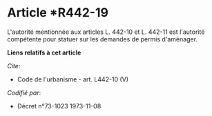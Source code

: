 # Article *R442-19

L'autorité mentionnée aux articles L. 442-10 et L. 442-11 est l'autorité compétente pour statuer sur les demandes de permis
d'aménager.

**Liens relatifs à cet article**

_Cite_:

  - Code de l'urbanisme - art. L442-10 (V)

_Codifié par_:

  - Décret n°73-1023 1973-11-08
